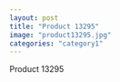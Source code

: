 ```yaml
---
layout: post
title: "Product 13295"
image: "product13295.jpg"
categories: "category1"
---
```

Product 13295
